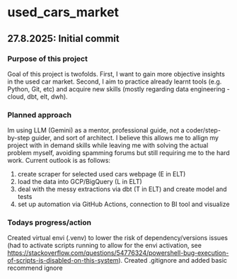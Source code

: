 # used_cars_market

## 27.8.2025: Initial commit

### Purpose of this project
Goal of this project is twofolds. First, I want to gain more objective insights in the used car market. Second, I aim to practice already learnt tools (e.g. Python, Git, etc) and acquire new skills (mostly regarding data engineering - cloud, dbt, elt, dwh).

### Planned approach
Im using LLM (Gemini) as a mentor, professional guide, not a coder/step-by-step guider, and sort of architect. I believe this allows me to allign my project with in demand skills while leaving me with solving the actual problem myself, avoiding spamming forums but still requiring me to the hard work. Current outlook is as follows:
1) create scraper for selected used cars webpage (E in ELT)
2) load the data into GCP/BigQuery (L in ELT)
3) deal with the messy extractions via dbt (T in ELT) and create model and tests
4) set up automation via GitHub Actions, connection to BI tool and visualize

### Todays progress/action
Created virtual envi (.venv) to lower the risk of dependency/versions issues (had to activate scripts running to allow for the envi activation, see https://stackoverflow.com/questions/54776324/powershell-bug-execution-of-scripts-is-disabled-on-this-system).
Created .gitignore and added basic recommend ignore